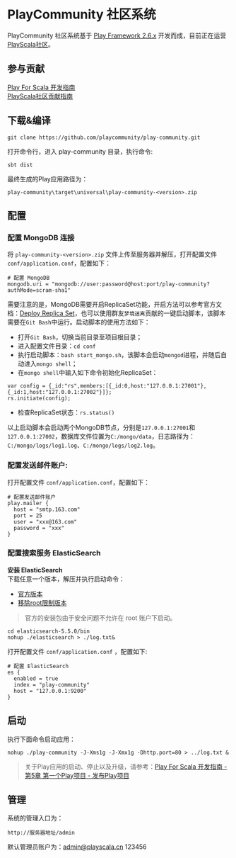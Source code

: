 # PlayCommunity 社区系统

PlayCommunity 社区系统基于 [Play Framework 2.6.x](https://www.playframework.com/documentation/2.6.x/Home) 开发而成，目前正在运营[PlayScala社区](http://www.playscala.cn)。

## 参与贡献
[Play For Scala 开发指南](https://www.playscala.cn/docs)   
[PlayScala社区贡献指南](https://github.com/playcommunity/play-community/blob/master/CONTRIBUTE.md)   

## 下载&编译
```
git clone https://github.com/playcommunity/play-community.git
```
打开命令行，进入 play-community 目录，执行命令:
```
sbt dist
```
最终生成的Play应用路径为：
```
play-community\target\universal\play-community-<version>.zip
```

## 配置
### 配置 MongoDB 连接

将 `play-community-<version>.zip` 文件上传至服务器并解压，打开配置文件 `conf/application.conf`，配置如下：
```
# 配置 MongoDB
mongodb.uri = "mongodb://user:password@host:port/play-community?authMode=scram-sha1"
```
需要注意的是，MongoDB需要开启ReplicaSet功能，开启方法可以参考官方文档：[Deploy Replica Set](https://docs.mongodb.com/manual/tutorial/deploy-replica-set/index.html)，也可以使用群友`梦境迷离`贡献的一键启动脚本，该脚本需要在`Git Bash`中运行。启动脚本的使用方法如下：
- 打开`Git Bash`，切换当前目录至项目根目录；
- 进入配置文件目录：`cd conf`
- 执行启动脚本：`bash start_mongo.sh`，该脚本会启动`mongod`进程，并随后自动进入`mongo shell`；
- 在`mongo shell`中输入如下命令初始化ReplicaSet：
```
var config = {_id:"rs",members:[{_id:0,host:"127.0.0.1:27001"},{_id:1,host:"127.0.0.1:27002"}]};
rs.initiate(config);
```
- 检查ReplicaSet状态：`rs.status()`

以上启动脚本会启动两个MongoDB节点，分别是`127.0.0.1:27001`和`127.0.0.1:27002`，数据库文件位置为`C:/mongo/data`，日志路径为：`C:/mongo/logs/log1.log`、`C:/mongo/logs/log2.log`。

### 配置发送邮件账户:
打开配置文件 `conf/application.conf`，配置如下：
```
# 配置发送邮件账户
play.mailer {
  host = "smtp.163.com"
  port = 25
  user = "xxx@163.com"
  password = "xxx"
}
```

### 配置搜索服务 ElasticSearch
**安装 ElasticSearch**   
下载任意一个版本，解压并执行启动命令：
- [官方版本](https://www.elastic.co/products/elasticsearch)
- [移除root限制版本](http://pan.baidu.com/s/1jIijkrW) 
> 官方的安装包由于安全问题不允许在 root 账户下启动。
```
cd elasticsearch-5.5.0/bin
nohup ./elasticsearch > ./log.txt&
```
打开配置文件 `conf/application.conf` ，配置如下:
```
# 配置 ElasticSearch
es {
  enabled = true
  index = "play-community"
  host = "127.0.0.1:9200"
}
```

## 启动
执行下面命令启动应用：
```
nohup ./play-community -J-Xms1g -J-Xmx1g -Dhttp.port=80 > ../log.txt &
```
> 关于Play应用的启动、停止以及升级，请参考：[Play For Scala 开发指南 - 第5章 第一个Play项目 - 发布Play项目](https://www.playscala.cn/doc/catalog?_id=j1_11)

## 管理
系统的管理入口为：
```
http://服务器地址/admin
```
默认管理员账户为：admin@playscala.cn 123456


